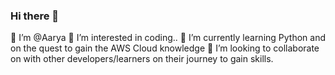 ### Hi there 👋

<!--
**aaryavd02/aaryavd02** is a ✨ _special_ ✨ repository because its `README.md` (this file) appears on your GitHub profile. -->

👋 I’m @Aarya
👀 I’m interested in coding..
🌱 I’m currently learning Python and on the quest to gain the AWS Cloud knowledge
💞️ I’m looking to collaborate on with other developers/learners on their journey to gain skills.



